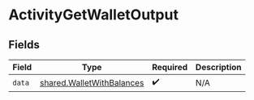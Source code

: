 # ActivityGetWalletOutput


## Fields

| Field                                                                         | Type                                                                          | Required                                                                      | Description                                                                   |
| ----------------------------------------------------------------------------- | ----------------------------------------------------------------------------- | ----------------------------------------------------------------------------- | ----------------------------------------------------------------------------- |
| `data`                                                                        | [shared.WalletWithBalances](../../../sdk/models/shared/walletwithbalances.md) | :heavy_check_mark:                                                            | N/A                                                                           |
